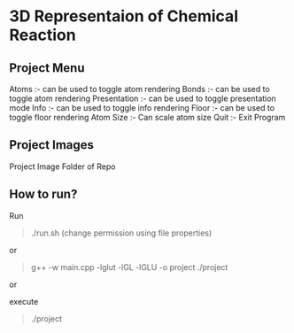 # 3D Representaion of Chemical Reaction

## Project Menu

Atoms :- can be used to toggle atom rendering
Bonds :- can be used to toggle atom rendering
Presentation :- can be used to toggle presentation  mode
Info :- can be used to toggle info rendering
Floor :- can be used to toggle floor rendering
Atom Size :- Can scale atom size
Quit :- Exit Program 


## Project Images
Project Image Folder of Repo

## How to run?

Run  
>./run.sh        (change permission using file properties)

or

>g++ -w main.cpp  -lglut -lGL -lGLU -o project
>./project 


or 

execute  
>./project
